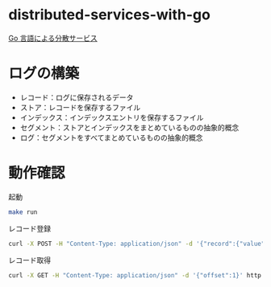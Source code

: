 # distributed-services-with-go

[Go 言語による分散サービス](https://www.oreilly.co.jp/books/9784873119977/)

# ログの構築

- レコード：ログに保存されるデータ
- ストア：レコードを保存するファイル
- インデックス：インデックスエントリを保存するファイル
- セグメント：ストアとインデックスをまとめているものの抽象的概念
- ログ：セグメントをすべてまとめているものの抽象的概念

# 動作確認

起動

```sh
make run
```

レコード登録

```sh
curl -X POST -H "Content-Type: application/json" -d '{"record":{"value":"test"}}' http://localhost:8080
```

レコード取得

```sh
curl -X GET -H "Content-Type: application/json" -d '{"offset":1}' http://localhost:8080
```
